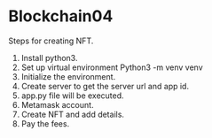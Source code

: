 # Blockchain04

Steps for creating NFT.

1. Install python3.
2. Set up virtual environment Python3 -m venv venv
3. Initialize the environment.
4. Create server to get the server url and app id.
5. app.py file will be executed.
6. Metamask account.
7. Create NFT and add details.
8. Pay the fees.
